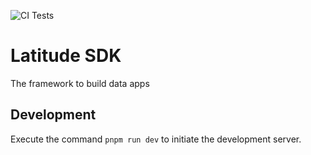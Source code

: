 ![CI Tests](
https://github.com/latitude-dev/latitude-sdk/actions/workflows/test.yml/badge.svg)

# Latitude SDK 
The framework to build data apps

## Development
Execute the command `pnpm run dev` to initiate the development server.

